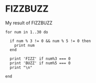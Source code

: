 # FIZZBUZZ
My result of FIZZBUZZ

```
for num in 1..30 do

  if num % 3 != 0 && num % 5 != 0 then
    print num
  end

  print 'FIZZ' if num%3 === 0
  print 'BUZZ' if num%5 === 0
  print "\n"

end
```
